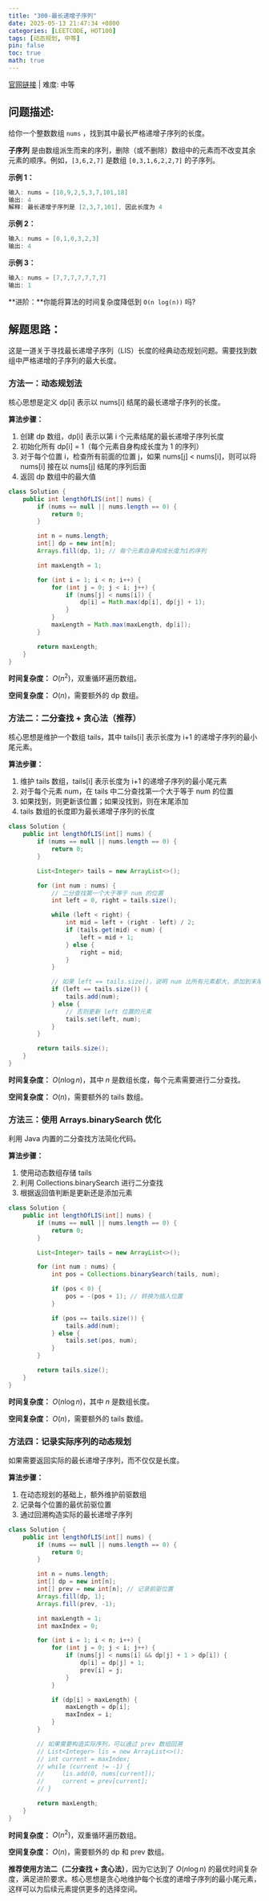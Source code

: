 ```yaml
---
title: "300-最长递增子序列"
date: 2025-05-13 21:47:34 +0800
categories: [LEETCODE, HOT100]
tags: [动态规划, 中等]
pin: false
toc: true
math: true
---
```


[官网链接](https://leetcode.cn/problems/longest-increasing-subsequence/) \| 难度: 中等

## 问题描述:

给你一个整数数组 `nums` ，找到其中最长严格递增子序列的长度。

**子序列** 是由数组派生而来的序列，删除（或不删除）数组中的元素而不改变其余元素的顺序。例如，`[3,6,2,7]` 是数组 `[0,3,1,6,2,2,7]` 的子序列。

**示例 1：**

```java
输入: nums = [10,9,2,5,3,7,101,18]
输出: 4
解释: 最长递增子序列是 [2,3,7,101], 因此长度为 4
```

**示例 2：**

```java
输入: nums = [0,1,0,3,2,3]
输出: 4
```

**示例 3：**

```java
输入: nums = [7,7,7,7,7,7,7]
输出: 1
```

**进阶：**你能将算法的时间复杂度降低到 `O(n log(n))` 吗?

## 解题思路：

这是一道关于寻找最长递增子序列（LIS）长度的经典动态规划问题。需要找到数组中严格递增的子序列的最大长度。

### 方法一：动态规划法

核心思想是定义 dp[i] 表示以 nums[i] 结尾的最长递增子序列的长度。

**算法步骤：**

1. 创建 dp 数组，dp[i] 表示以第 i 个元素结尾的最长递增子序列长度
2. 初始化所有 dp[i] = 1（每个元素自身构成长度为 1 的序列）
3. 对于每个位置 i，检查所有前面的位置 j，如果 nums[j] < nums[i]，则可以将 nums[i] 接在以 nums[j] 结尾的序列后面
4. 返回 dp 数组中的最大值

```java
class Solution {
    public int lengthOfLIS(int[] nums) {
        if (nums == null || nums.length == 0) {
            return 0;
        }

        int n = nums.length;
        int[] dp = new int[n];
        Arrays.fill(dp, 1); // 每个元素自身构成长度为1的序列

        int maxLength = 1;

        for (int i = 1; i < n; i++) {
            for (int j = 0; j < i; j++) {
                if (nums[j] < nums[i]) {
                    dp[i] = Math.max(dp[i], dp[j] + 1);
                }
            }
            maxLength = Math.max(maxLength, dp[i]);
        }

        return maxLength;
    }
}
```

**时间复杂度：** $O(n^2)$，双重循环遍历数组。

**空间复杂度：** $O(n)$，需要额外的 dp 数组。

### 方法二：二分查找 + 贪心法（推荐）

核心思想是维护一个数组 tails，其中 tails[i] 表示长度为 i+1 的递增子序列的最小尾元素。

**算法步骤：**

1. 维护 tails 数组，tails[i] 表示长度为 i+1 的递增子序列的最小尾元素
2. 对于每个元素 num，在 tails 中二分查找第一个大于等于 num 的位置
3. 如果找到，则更新该位置；如果没找到，则在末尾添加
4. tails 数组的长度即为最长递增子序列的长度

```java
class Solution {
    public int lengthOfLIS(int[] nums) {
        if (nums == null || nums.length == 0) {
            return 0;
        }

        List<Integer> tails = new ArrayList<>();

        for (int num : nums) {
            // 二分查找第一个大于等于 num 的位置
            int left = 0, right = tails.size();

            while (left < right) {
                int mid = left + (right - left) / 2;
                if (tails.get(mid) < num) {
                    left = mid + 1;
                } else {
                    right = mid;
                }
            }

            // 如果 left == tails.size()，说明 num 比所有元素都大，添加到末尾
            if (left == tails.size()) {
                tails.add(num);
            } else {
                // 否则更新 left 位置的元素
                tails.set(left, num);
            }
        }

        return tails.size();
    }
}
```

**时间复杂度：** $O(n \log n)$，其中 $n$ 是数组长度，每个元素需要进行二分查找。

**空间复杂度：** $O(n)$，需要额外的 tails 数组。

### 方法三：使用 Arrays.binarySearch 优化

利用 Java 内置的二分查找方法简化代码。

**算法步骤：**

1. 使用动态数组存储 tails
2. 利用 Collections.binarySearch 进行二分查找
3. 根据返回值判断是更新还是添加元素

```java
class Solution {
    public int lengthOfLIS(int[] nums) {
        if (nums == null || nums.length == 0) {
            return 0;
        }

        List<Integer> tails = new ArrayList<>();

        for (int num : nums) {
            int pos = Collections.binarySearch(tails, num);

            if (pos < 0) {
                pos = -(pos + 1); // 转换为插入位置
            }

            if (pos == tails.size()) {
                tails.add(num);
            } else {
                tails.set(pos, num);
            }
        }

        return tails.size();
    }
}
```

**时间复杂度：** $O(n \log n)$，其中 $n$ 是数组长度。

**空间复杂度：** $O(n)$，需要额外的 tails 数组。

### 方法四：记录实际序列的动态规划

如果需要返回实际的最长递增子序列，而不仅仅是长度。

**算法步骤：**

1. 在动态规划的基础上，额外维护前驱数组
2. 记录每个位置的最优前驱位置
3. 通过回溯构造实际的最长递增子序列

```java
class Solution {
    public int lengthOfLIS(int[] nums) {
        if (nums == null || nums.length == 0) {
            return 0;
        }

        int n = nums.length;
        int[] dp = new int[n];
        int[] prev = new int[n]; // 记录前驱位置
        Arrays.fill(dp, 1);
        Arrays.fill(prev, -1);

        int maxLength = 1;
        int maxIndex = 0;

        for (int i = 1; i < n; i++) {
            for (int j = 0; j < i; j++) {
                if (nums[j] < nums[i] && dp[j] + 1 > dp[i]) {
                    dp[i] = dp[j] + 1;
                    prev[i] = j;
                }
            }

            if (dp[i] > maxLength) {
                maxLength = dp[i];
                maxIndex = i;
            }
        }

        // 如果需要构造实际序列，可以通过 prev 数组回溯
        // List<Integer> lis = new ArrayList<>();
        // int current = maxIndex;
        // while (current != -1) {
        //     lis.add(0, nums[current]);
        //     current = prev[current];
        // }

        return maxLength;
    }
}
```

**时间复杂度：** $O(n^2)$，双重循环遍历数组。

**空间复杂度：** $O(n)$，需要额外的 dp 和 prev 数组。

**推荐使用方法二（二分查找 + 贪心法）**，因为它达到了 $O(n \log n)$ 的最优时间复杂度，满足进阶要求。核心思想是贪心地维护每个长度的递增子序列的最小尾元素，这样可以为后续元素提供更多的选择空间。
